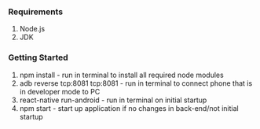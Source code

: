 ### Requirements

1) Node.js
2) JDK


### Getting Started


1) npm install - run in terminal to install all required node modules
2) adb reverse tcp:8081 tcp:8081 - run in terminal to connect phone that is in developer mode to PC
3) react-native run-android - run in terminal on initial startup
4) npm start - start up application if no changes in back-end/not initial startup
